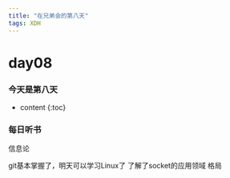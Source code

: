```yaml
---
title: "在兄弟会的第八天"
tags: XDH  
---
```



# day08

### 今天是第八天

* content
{:toc}


### 每日听书 

信息论

git基本掌握了，明天可以学习Linux了
了解了socket的应用领域
格局
